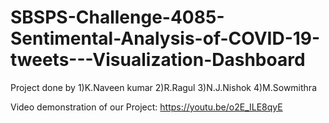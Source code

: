 # SBSPS-Challenge-4085-Sentimental-Analysis-of-COVID-19-tweets---Visualization-Dashboard
Project done by
1)K.Naveen kumar
2)R.Ragul
3)N.J.Nishok
4)M.Sowmithra

Video demonstration of our Project:
https://youtu.be/o2E_ILE8qyE
